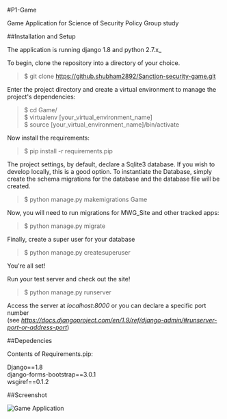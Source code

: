 #P1-Game

Game Application for Science of Security Policy Group study

##Installation and Setup

The application is running django 1.8 and python 2.7.x_

To begin, clone the repository into a directory of your choice. 

> $ git clone https://github.shubham2892/Sanction-security-game.git

Enter the project directory and create a virtual environment to manage the project's dependencies:

> $ cd Game/ <br />
> $ virtualenv [your_virtual_environment_name] <br />
> $ source [your_virtual_environment_name]/bin/activate <br />
  
Now install the requirements:

> $ pip install -r requirements.pip

The project settings, by default, declare a Sqlite3 database. If you wish to develop locally, this is a good option. To instantiate the Database, simply create the schema migrations for the database and the database file will be created.

> $ python manage.py makemigrations Game

Now, you will need to run migrations for MWG_Site and other tracked apps:

> $ python manage.py migrate

Finally, create a super user for your database

>$ python manage.py createsuperuser

You're all set!

Run your test server and check out the site!

> $ python manage.py runserver

Access the server at _localhost:8000_ or you can declare a specific port number </br>
(see _https://docs.djangoproject.com/en/1.9/ref/django-admin/#runserver-port-or-address-port_)

##Depedencies

Contents of Requirements.pip:

Django==1.8 </br>
django-forms-bootstrap==3.0.1 </br>
wsgiref==0.1.2 </br>

##Screenshot

![Game Application](https://github.ncsu.edu/github-enterprise-assets/0000/1631/0000/1376/785fb8b6-bb93-11e5-9da4-c52cfbae255d.png)


  
